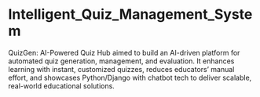 # Intelligent_Quiz_Management_System
QuizGen: AI-Powered Quiz Hub aimed to build an AI-driven platform for automated quiz generation, management, and evaluation. It enhances learning with instant, customized quizzes, reduces educators’ manual effort, and showcases Python/Django with chatbot tech to deliver scalable, real-world educational solutions.
